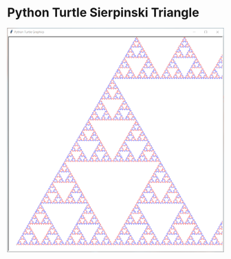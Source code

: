 # Python Turtle Sierpinski Triangle


![plot.png](https://github.com/void4main/turtle-sierpinski-triangle/blob/main/Python%20Turtle%20Graphics.png)

